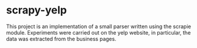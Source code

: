 # scrapy-yelp
This project is an implementation of a small parser written using the scrapie module. Experiments were carried out on the yelp website, in particular, the data was extracted from the business pages.
